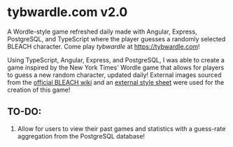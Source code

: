 # tybwardle.com v2.0
A Wordle-style game refreshed daily made with Angular, Express, PostgreSQL, and TypeScript where the player guesses a randomly selected BLEACH character. Come play *tybwardle* at <a href="">https://tybwardle.com</a>!

Using TypeScript, Angular, Express, and PostgreSQL, I was able to create a game inspired by the New York Times' Wordle game that allows for players to guess a new random character, updated daily! External images sourced from the <a href="https://bleach.fandom.com/wiki/Bleach_Wiki">official BLEACH wiki</a> and an <a href="https://watercss.kognise.dev/">external style sheet</a> were used for the creation of this game!

## TO-DO:
1. Allow for users to view their past games and statistics with a guess-rate aggregation from the PostgreSQL database!
